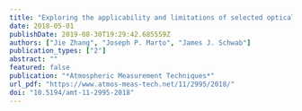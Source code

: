 ```yaml
---
title: "Exploring the applicability and limitations of selected optical scattering instruments for PM mass measurement"
date: 2018-05-01
publishDate: 2019-08-30T19:29:42.685559Z
authors: ["Jie Zhang", "Joseph P. Marto", "James J. Schwab"]
publication_types: ["2"]
abstract: ""
featured: false
publication: "*Atmospheric Measurement Techniques*"
url_pdf: "https://www.atmos-meas-tech.net/11/2995/2018/"
doi: "10.5194/amt-11-2995-2018"
---
```


